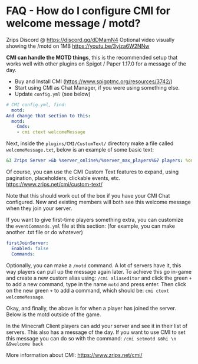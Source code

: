 # FAQ - How do I configure CMI for welcome message / motd?

Zrips Discord @ https://discord.gg/dDMamN4
Optional video visually showing the /motd on 1MB https://youtu.be/3yjza6W2NNw

**CMI can handle the MOTD things**, this is the recommended setup that works well with other plugins on Spigot / Paper 1.17.0 for a message of the day. 

- Buy and Install CMI (<https://www.spigotmc.org/resources/3742/>)
- Start using CMI as Chat Manager, if you were using something else.
- Update `config.yml` (see below)
```yaml
# CMI config.yml, find:
  motd:
And change that section to this:
  motd:
    Cmds:
    - cmi ctext welcomeMessage
```
Next, inside the `plugins/CMI/CustomText/` directory make a file called `welcomeMessage.txt`, below is an example of some basic text:
```yaml
&3 Zrips Server »&b %server_online%/%server_max_players%&7 players: %onlineplayers_displaynames%
```
Of course, you can use the CMI Custom Text features to expand, using pagination, placeholders, clickable events, etc. 
<https://www.zrips.net/cmi/custom-text/>

Note that this should work out of the box if you have your CMI Chat configured. New and existing members will both see this welcome message when they join your server.

If you want to give first-time players something extra, you can customize the `eventCommands.yml` file at this section: (for example, you can make another .txt file or do whatever)
```yaml
firstJoinServer:
  Enabled: false
  Commands:
```

Optionally, you can make a `/motd` command. A lot of servers have it, this way players can pull up the message again later. To achieve this go in-game and create a new custom alias using: `/cmi aliaseditor` and click the green `+` to add a new command, type in the name `motd` and press enter. Then click on the new green `+` to add a command, which should be: `cmi ctext welcomeMessage`.

Okay, and finally, the above is for when a player has joined the server. Below is the motd outside of the game. 

In the Minecraft Client players can add your server and see it in their list of servers. This also has a message of the day. If you want to use CMI to set this message you can do so with the command:
`/cmi setmotd &6hi \n &9welcome back`

More information about CMI: https://www.zrips.net/cmi/
